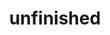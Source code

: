 ---
layout: page
title: unfinished
nav: true
nav_order: 6
dropdown: true
children:
    - title: cv
      permalink: /cv/
    - title: divider
    - title: publications
      permalink: /publications/
    - title: divider
    - title: projects
      permalink: /projects/
    - title: divider
    - title: teaching
      permalink: /teaching/
---